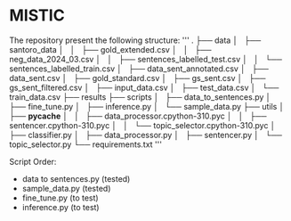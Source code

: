 # MISTIC

The repository present the following structure:
'''
.
├── data
│   ├── santoro_data
│   │   ├── gold_extended.csv
│   │   ├── neg_data_2024_03.csv
│   │   ├── sentences_labelled_test.csv
│   │   └── sentences_labelled_train.csv
│   ├── data_sent_annotated.csv
│   ├── data_sent.csv
│   ├── gold_standard.csv
│   ├── gs_sent.csv
│   ├── gs_sent_filtered.csv
│   ├── input_data.csv
│   ├── test_data.csv
│   └── train_data.csv
├── results
├── scripts
│   ├── data_to_sentences.py
│   ├── fine_tune.py
│   ├── inference.py
│   └── sample_data.py
├── utils
│   ├── __pycache__
│   │   ├── data_processor.cpython-310.pyc
│   │   ├── sentencer.cpython-310.pyc
│   │   └── topic_selector.cpython-310.pyc
│   ├── classifier.py
│   ├── data_processor.py
│   ├── sentencer.py
│   └── topic_selector.py
└── requirements.txt
'''

Script Order:

* data to sentences.py (tested)
* sample_data.py (tested)
* fine_tune.py (to test)
* inference.py (to test)
